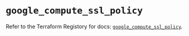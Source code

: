 # `google_compute_ssl_policy`

Refer to the Terraform Registory for docs: [`google_compute_ssl_policy`](https://registry.terraform.io/providers/hashicorp/google/5.8.0/docs/resources/compute_ssl_policy).
